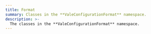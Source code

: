 ```yaml
---
title: Format
summary: Classes in the **ValeConfigurationFormat** namespace.
description: >-
  The classes in the **ValeConfigurationFormat** namespace.
---
```

